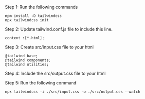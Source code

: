 Step 1: Run the following commands

```
npm install -D tailwindcss
npx tailwindcss init
```

Step 2: Update tailwind.conf.js file to include this line.

```
content :[*.html];
```

Step 3: Create src/input.css file to your html

```
@tailwind base;
@tailwind components;
@tailwind utilities;
```

Step 4: Include the src/output.css file to your html

Step 5: Run the following command

```
npx tailwindcss -i ./src/input.css -o ./src/output.css --watch
```
